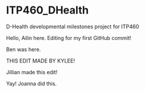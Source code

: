 # ITP460_DHealth
D-Health developmental milestones project for ITP460

Hello, Ailin here. Editing for my first GitHub commit!

Ben was here.

THIS EDIT MADE BY KYLEE! 

Jillian made this edit!

Yay! Joanna did this.